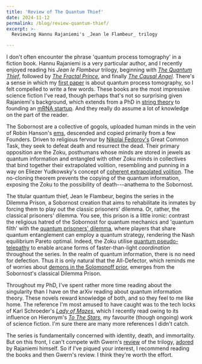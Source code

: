 ```yaml
---
title: 'Review of The Quantum Thief'
date: 2024-11-12
permalink: /blog/review-quantum-thief/
excerpt: >-
  Reviewing Hannu Rajaniemi's _Jean le Flambeur_ trilogy

---
```


I don't often encounter the phrase 'quantum process tomography' in a fiction book.
Hannu Rajaniemi is a very particular author, and I recently enjoyed reading his _Jean le Flambeur_ trilogy, beginning with _[The Quantum Thief](https://en.wikipedia.org/wiki/The_Quantum_Thief)_, followed by _[The Fractal Prince](https://en.wikipedia.org/wiki/The_Fractal_Prince)_, and finally _[The Causal Angel](https://en.wikipedia.org/wiki/The_Causal_Angel)_.
There's a sense in which my [first paper](https://arxiv.org/abs/2404.06545) is about quantum process tomography, so I felt compelled to write a few words.
These books are the most impressive science fiction I've read, though perhaps that's not so surprising given Rajaniemi's background, which extends from a PhD in [string theory](https://era.ed.ac.uk/handle/1842/16919) to founding an [mRNA startup](https://www.helixnano.com/).
And they really do assume a lot of knowledge on the part of the reader.

The Sobornost are a collective of gogols, uploaded human minds in the vein of Robin Hanson's [ems](https://en.wikipedia.org/wiki/The_Age_of_Em), descended and copied primarily from a few Founders.
Driven to religious fervour by [Nikolai Fedorov's](https://en.wikipedia.org/wiki/Nikolai_Fyodorov_(philosopher)) Great Common Task, they seek to defeat death and resurrect the dead.
Their primary opposition are the Zoku, posthumans whose minds are stored in jewels as quantum information and entangled with other Zoku minds in collectives that bind together their extrapolated volition, resembling and punning in a way on Eliezer Yudkowsky's concept of [coherent extrapolated volition](https://intelligence.org/files/CEV.pdf).
The no-cloning theorem prevents the copying of the quantum information, exposing the Zoku to the possibility of death---anathema to the Sobornost.

The titular quantum thief, Jean le Flambeur, begins the series in the Dilemma Prison, a Sobornost creation that aims to rehabilitate its inmates by forcing them to play out the classic prisoners' dilemma.
Or, rather, the classical prisoners' dilemma.
You see, this prison is a little ironic: contrast the religious hatred of the Sobornost for quantum mechanics and 'quantum filth' with the [quantum prisoners' dilemma](https://arxiv.org/abs/quant-ph/9806088), where players that share quantum entanglement can employ a quantum strategy, rendering the Nash equilibrium Pareto optimal.
Indeed, the Zoku utilise [quantum pseudo-telepathy](https://arxiv.org/abs/quant-ph/0408052) to enable arcane forms of faster-than-light _coordination_ throughout the series.
In the realm of quantum information, there is no need for defection.
Thus it is only natural that the All-Defector, which reminds me of worries about [demons in the Solomonoff prior](https://www.alignmentforum.org/posts/Tr7tAyt5zZpdTwTQK/the-solomonoff-prior-is-malign), emerges from the Sobornost's classical Dilemma Prison. 

Throughout my PhD, I've spent rather more time reading about the singularity than I have on the arXiv reading about quantum information theory.
These novels reward knowledge of both, and so they feel to me like home.
The reference I'm most amused to have caught was to the tech locks of Karl Schroeder's _[Lady of Mazes](https://www.kschroeder.com/my-books/lady-of-mazes)_, which I recently read owing to its influence on Hieronym's _[To The Stars](https://tts.determinismsucks.net/)_, my favourite (though ongoing) work of science fiction.
I'm sure there are many more references I didn't catch.

The series is fundamentally concerned with identity, death, and immortality.
But on this front, I can't compete with Gwern's [review](https://gwern.net/review/quantum-thief) of the trilogy, [adored](https://x.com/hannu/status/1767932298744213535) by Rajaniemi himself.
So if I've piqued your interest, I recommend reading the books and then Gwern's review.
I think they're worth the effort.
